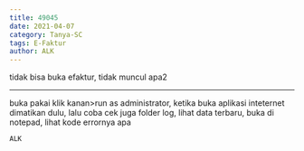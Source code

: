 ```yaml
---
title: 49045
date: 2021-04-07
category: Tanya-SC
tags: E-Faktur
author: ALK
---
```


tidak bisa buka efaktur, tidak muncul apa2

---

buka pakai klik kanan>run as administrator, ketika buka aplikasi inteternet dimatikan dulu, lalu coba cek juga folder log, lihat data terbaru, buka di notepad, lihat kode errornya apa

`ALK`
